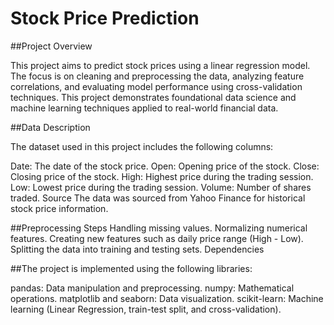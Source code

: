# Stock Price Prediction


##Project Overview

This project aims to predict stock prices using a linear regression model. The focus is on cleaning and preprocessing the data, analyzing feature correlations, and evaluating model performance using cross-validation techniques. This project demonstrates foundational data science and machine learning techniques applied to real-world financial data.

##Data Description

The dataset used in this project includes the following columns:

Date: The date of the stock price.
Open: Opening price of the stock.
Close: Closing price of the stock.
High: Highest price during the trading session.
Low: Lowest price during the trading session.
Volume: Number of shares traded.
Source
The data was sourced from Yahoo Finance for historical stock price information.

##Preprocessing Steps
Handling missing values.
Normalizing numerical features.
Creating new features such as daily price range (High - Low).
Splitting the data into training and testing sets.
Dependencies

##The project is implemented using the following libraries:

pandas: Data manipulation and preprocessing.
numpy: Mathematical operations.
matplotlib and seaborn: Data visualization.
scikit-learn: Machine learning (Linear Regression, train-test split, and cross-validation).
